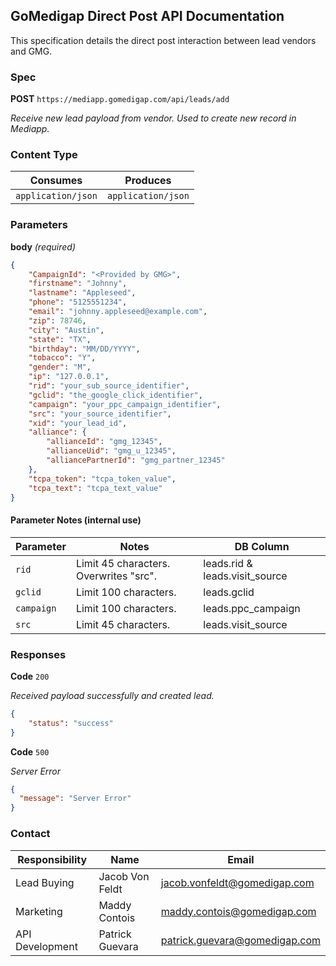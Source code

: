 ## GoMedigap Direct Post API Documentation

This specification details the direct post interaction between lead vendors and GMG.

### Spec
**POST** `https://mediapp.gomedigap.com/api/leads/add`

*Receive new lead payload from vendor. Used to create new record in Mediapp.*

### Content Type

Consumes | Produces
-------- | --------
`application/json` | `application/json`

### Parameters

**body** *(required)*

```json
{
    "CampaignId": "<Provided by GMG>",
    "firstname": "Johnny",
    "lastname": "Appleseed",
    "phone": "5125551234",
    "email": "johnny.appleseed@example.com",
    "zip": 78746,
    "city": "Austin",
    "state": "TX",
    "birthday": "MM/DD/YYYY",
    "tobacco": "Y",
    "gender": "M",
    "ip": "127.0.0.1",
    "rid": "your_sub_source_identifier",
    "gclid": "the_google_click_identifier",
    "campaign": "your_ppc_campaign_identifier",
    "src": "your_source_identifier",
    "xid": "your_lead_id",
    "alliance": {
        "allianceId": "gmg_12345",
        "allianceUid": "gmg_u_12345",
        "alliancePartnerId": "gmg_partner_12345"
    },
    "tcpa_token": "tcpa_token_value",
    "tcpa_text": "tcpa_text_value"
}
```

#### Parameter Notes (internal use)

Parameter | Notes | DB Column
----------|-------|----------
`rid` | Limit 45 characters. Overwrites "src". | leads.rid & leads.visit_source
`gclid` | Limit 100 characters. | leads.gclid
`campaign` | Limit 100 characters. | leads.ppc_campaign
`src` | Limit 45 characters. | leads.visit_source

### Responses

**Code** `200`

*Received payload successfully and created lead.*

```json
{
    "status": "success"
}
```

**Code** `500`

*Server Error*

```json
{
  "message": "Server Error"
}
```

### Contact

Responsibility | Name | Email
---------------|------|------
Lead Buying | Jacob Von Feldt | <jacob.vonfeldt@gomedigap.com>
Marketing | Maddy Contois | <maddy.contois@gomedigap.com>
API Development | Patrick Guevara | <patrick.guevara@gomedigap.com>
